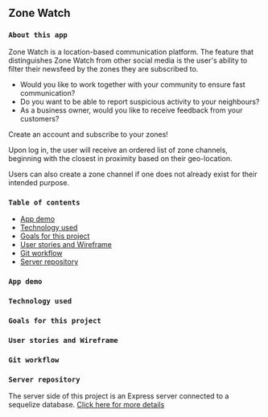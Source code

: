 ## Zone Watch

### `About this app`

Zone Watch is a location-based communication platform. The feature that distinguishes Zone Watch from other social media is the user's ability to filter their newsfeed by the zones they are subscribed to.

- Would you like to work together with your community to ensure fast communication?
- Do you want to be able to report suspicious activity to your neighbours?
- As a business owner, would you like to receive feedback from your customers?

Create an account and subscribe to your zones!

Upon log in, the user will receive an ordered list of zone channels, beginning with the closest in proximity based on their geo-location.

Users can also create a zone channel if one does not already exist for their intended purpose.

### `Table of contents`

<ul>
<li><a href="#app-demo">App demo</a></li>
<li><a href="#technology-user">Technology used</a></li>
<li><a href="#goals-for-this-project">Goals for this project</a></li>
<li><a href="#user-stories-and-wireframe">User stories and Wireframe</a></li>
<li><a href="#git-workflow">Git workflow</a></li>
<li><a href="#server-repository">Server repository</a></li>
</ul>

### `App demo`

### `Technology used`

### `Goals for this project`

### `User stories and Wireframe`

### `Git workflow`

### `Server repository`

<p>The server side of this project is an Express server connected to a sequelize database. <a href="https://github.com/johnflentri/zone-watch-server">Click here for more details</a><p>
